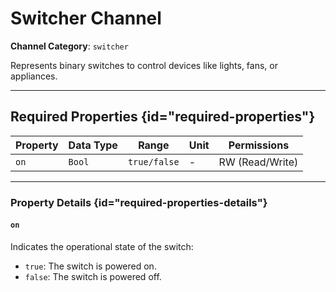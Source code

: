 # Switcher Channel

**Channel Category**: `switcher`

Represents binary switches to control devices like lights, fans, or appliances.

---

## Required Properties {id="required-properties"}

| **Property** | **Data Type** | **Range**    | **Unit** | **Permissions** |
|--------------|---------------|--------------|----------|-----------------|
| `on`         | `Bool`        | `true/false` | -        | RW (Read/Write) |

---

### Property Details {id="required-properties-details"}

#### `on`

Indicates the operational state of the switch:

- `true`: The switch is powered on.
- `false`: The switch is powered off.
